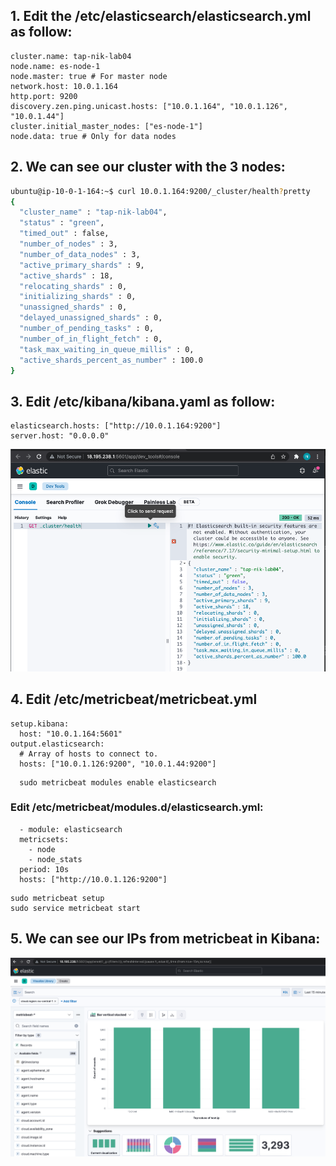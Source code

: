 ## 1. Edit the /etc/elasticsearch/elasticsearch.yml as follow:
```
cluster.name: tap-nik-lab04
node.name: es-node-1 
node.master: true # For master node
network.host: 10.0.1.164
http.port: 9200
discovery.zen.ping.unicast.hosts: ["10.0.1.164", "10.0.1.126", "10.0.1.44"]
cluster.initial_master_nodes: ["es-node-1"]
node.data: true # Only for data nodes
```
## 2. We can see our cluster with the 3 nodes:
```bash
ubuntu@ip-10-0-1-164:~$ curl 10.0.1.164:9200/_cluster/health?pretty
{
  "cluster_name" : "tap-nik-lab04",
  "status" : "green",
  "timed_out" : false,
  "number_of_nodes" : 3,
  "number_of_data_nodes" : 3,
  "active_primary_shards" : 9,
  "active_shards" : 18,
  "relocating_shards" : 0,
  "initializing_shards" : 0,
  "unassigned_shards" : 0,
  "delayed_unassigned_shards" : 0,
  "number_of_pending_tasks" : 0,
  "number_of_in_flight_fetch" : 0,
  "task_max_waiting_in_queue_millis" : 0,
  "active_shards_percent_as_number" : 100.0
}
```
## 3. Edit /etc/kibana/kibana.yaml as follow:
```
elasticsearch.hosts: ["http://10.0.1.164:9200"]
server.host: "0.0.0.0"
```
![Kibana](kibana.png)
## 4. Edit /etc/metricbeat/metricbeat.yml
```
setup.kibana:
  host: "10.0.1.164:5601"
output.elasticsearch:
  # Array of hosts to connect to.
  hosts: ["10.0.1.126:9200", "10.0.1.44:9200"]
```
```
  sudo metricbeat modules enable elasticsearch
```
### Edit /etc/metricbeat/modules.d/elasticsearch.yml:
```
  - module: elasticsearch
  metricsets:
    - node
    - node_stats
  period: 10s
  hosts: ["http://10.0.1.126:9200"]
```
```
sudo metricbeat setup
sudo service metricbeat start
```
## 5. We can see our IPs from metricbeat in Kibana:
![kibana](metric.png)